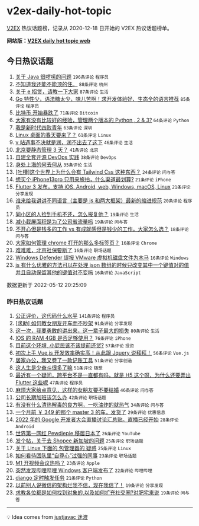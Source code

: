 # v2ex-daily-hot-topic

[V2EX](https://www.v2ex.com/) 热议话题榜，记录从 2020-12-18 日开始的 V2EX 热议话题榜单。

**网站版：[V2EX daily hot topic web](https://boojack.github.io/v2ex-daily-hot-topic-web/)**

## 今日热议话题

<!-- TODAY BEGIN -->

1. [关于 Java 很啰嗦的问题](https://www.v2ex.com/t/852381) `196条评论` `程序员`
1. [不知道我还能不能顶的住。](https://www.v2ex.com/t/852343) `88条评论` `杭州`
1. [关于 e 招贷，请教一下大家](https://www.v2ex.com/t/852356) `87条评论` `生活`
1. [Go 特性少，语法糖太少，味儿苦啊！求开发体验好、生态全的语言推荐](https://www.v2ex.com/t/852388) `85条评论` `程序员`
1. [比特币 开始暴跌了](https://www.v2ex.com/t/852413) `71条评论` `Bitcoin`
1. [大家有没有比较好的经验，管理两个版本的 Python , 2 & 3?](https://www.v2ex.com/t/852314) `64条评论` `Python`
1. [我是新时代四败青年](https://www.v2ex.com/t/852316) `63条评论` `深圳`
1. [Linux 桌面的春天要来了？](https://www.v2ex.com/t/852363) `61条评论` `Linux`
1. [v 站遇事不决就是润，润不出去了这下](https://www.v2ex.com/t/852497) `46条评论` `生活`
1. [北京要静态管理 3 天？](https://www.v2ex.com/t/852454) `41条评论` `北京`
1. [自建全套开源 DevOps 实践](https://www.v2ex.com/t/852433) `38条评论` `DevOps`
1. [身处上海的何去何从](https://www.v2ex.com/t/852392) `35条评论` `生活`
1. [[吐槽]这个世界上为什么会有 Tailwind Css 这种东西？](https://www.v2ex.com/t/852519) `24条评论` `问与答`
1. [想买个 iPhone13pro 只用来旅拍，什么渠道最划算?](https://www.v2ex.com/t/852484) `21条评论` `iPhone`
1. [Flutter 3 发布，支持 iOS, Android, web, Windows, macOS, Linux](https://www.v2ex.com/t/852315) `21条评论` `分享发现`
1. [谁来给我讲讲不同语言（主要是 js 和两大框架）最新的缩进规范](https://www.v2ex.com/t/852405) `20条评论` `程序员`
1. [同小区的人捡到手机不还，怎么报复他？](https://www.v2ex.com/t/852536) `19条评论` `生活`
1. [减小截屏面积是为了公司省流量吗](https://www.v2ex.com/t/852401) `19条评论` `问与答`
1. [不开心但是钱多的工作 vs 有成就感但是钱少的工作，大家怎么选？](https://www.v2ex.com/t/852503) `18条评论` `问与答`
1. [大家如何管理 chrome 打开的那么多标签页？](https://www.v2ex.com/t/852445) `16条评论` `Chrome`
1. [难难难，北京社保要断了](https://www.v2ex.com/t/852380) `16条评论` `职场话题`
1. [Windows Defender 误报 VMware 虚拟机磁盘文件为木马](https://www.v2ex.com/t/852362) `16条评论` `Windows`
1. [js 有什么优雅的方法可以在处理 json 数组的时候只改变其中一个键值对的值并且自动保留其他的键值对不变吗](https://www.v2ex.com/t/852327) `16条评论` `JavaScript`

数据更新于 2022-05-12 20:25:09

<!-- TODAY END -->

### 昨日热议话题

<!-- YESTERDAY BEGIN -->

1. [公正评价，这代码什么水平](https://www.v2ex.com/t/852125) `141条评论` `程序员`
1. [[求助] 如何教女朋友开车而不吵架](https://www.v2ex.com/t/852119) `91条评论` `分享发现`
1. [这一次，我要勇敢的讲出来，这一辈子最大的损失](https://www.v2ex.com/t/852227) `80条评论` `生活`
1. [IOS 的 RAM 4GB 是否足够使用？](https://www.v2ex.com/t/852189) `76条评论` `iPhone`
1. [目前这个环境, 小屁民该不该提前还贷?](https://www.v2ex.com/t/852107) `57条评论` `投资`
1. [初次上手 Vue.js 开发效率确实高！从此跟 Jquery 说拜拜！](https://www.v2ex.com/t/852221) `56条评论` `Vue.js`
1. [居家办公，我又卷了一款记账工具](https://www.v2ex.com/t/852108) `51条评论` `分享创造`
1. [这人生是少奋斗很多了嘛](https://www.v2ex.com/t/852183) `51条评论` `随想`
1. [最近有一个疑问，跨平台不是一直都有吗，就是 H5 这个呀，为什么还要弄出 Flutter 这些呢](https://www.v2ex.com/t/852191) `47条评论` `程序员`
1. [麻烦大家给点意见，这样的女朋友要不要结婚](https://www.v2ex.com/t/852301) `46条评论` `问与答`
1. [公司长期加班该怎么办](https://www.v2ex.com/t/852120) `42条评论` `职场话题`
1. [有没有什么清热解毒的良方啊，一吃油炸的就热气](https://www.v2ex.com/t/852197) `34条评论` `问与答`
1. [一个月前 ￥ 349 的那个 master 3 的车，发货了](https://www.v2ex.com/t/852113) `29条评论` `优惠信息`
1. [2022 年的 Google 开发者大会直播讨论汇总贴。直播已经开始](https://www.v2ex.com/t/852300) `28条评论` `Android`
1. [世界第一网红 Pewdiepie 移居日本了](https://www.v2ex.com/t/852272) `26条评论` `YouTube`
1. [发个帖，关于去 Shopee 新加坡的问题](https://www.v2ex.com/t/852240) `25条评论` `职场话题`
1. [关于 Linux 下面的 包管理器的 疑惑](https://www.v2ex.com/t/852203) `25条评论` `Linux`
1. [如何看待团队里“自尊心”过强的同事](https://www.v2ex.com/t/852178) `23条评论` `职场话题`
1. [M1 开视频会议热吗？](https://www.v2ex.com/t/852166) `23条评论` `Apple`
1. [突然发现哔哩哔哩 Windows 客户端发布了](https://www.v2ex.com/t/852231) `22条评论` `哔哩哔哩`
1. [django 定时触发任务](https://www.v2ex.com/t/852128) `21条评论` `Python`
1. [以前别人说微信的架构烂我不信，现在我信了！](https://www.v2ex.com/t/852268) `19条评论` `分享发现`
1. [求教各位都是如何找到对象的,以及如何扩充社交圈?对肥宅来说](https://www.v2ex.com/t/852251) `19条评论` `问与答`

<!-- YESTERDAY END -->

---

💡 Idea comes from [justjavac 迷渡](https://github.com/justjavac/)

